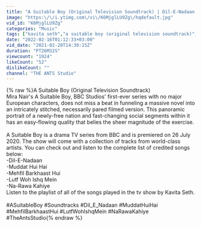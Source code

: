 ```yaml
---
title: "A Suitable Boy (Original Television Soundtrack) | Dil-E-Nadaan | Muddat Hui Hai | Mehfil Barkhaast"
image: "https:\/\/i.ytimg.com\/vi\/K6MjglLU9Zg\/hqdefault.jpg"
vid_id: "K6MjglLU9Zg"
categories: "Music"
tags: ["kavita seth","a suitable boy (original television soundtrack)","dil-e-nadaan"]
date: "2022-02-16T01:12:33+03:00"
vid_date: "2021-02-20T14:30:15Z"
duration: "PT26M32S"
viewcount: "1924"
likeCount: "52"
dislikeCount: ""
channel: "THE ANTS Studio"
---
```

{% raw %}A Suitable Boy (Original Television Soundtrack)<br />Mira Nair's A Suitable Boy, BBC Studios' first-ever series with no major European characters, does not miss a beat in funneling a massive novel into an intricately stitched, necessarily pared filmed version. This panoramic portrait of a newly-free nation and fast-changing social segments within it has an easy-flowing quality that belies the sheer magnitude of the exercise.<br /><br />A Suitable Boy is a drama TV series from BBC and is premiered on 26 July 2020. The show will come with a collection of tracks from world-class artists. You can check out and listen to the complete list of credited songs below:<br />-Dil-E-Nadaan<br />-Muddat Hui Hai<br />-Mehfil Barkhaast Hui<br />-Lutf Woh Ishq Mein<br />-Na-Rawa Kahiye<br />Listen to the playlist of all of the songs played in the tv show by Kavita Seth.<br /><br />#ASuitableBoy #Soundtracks #Dil_E_Nadaan #MuddatHuiHai #MehfilBarkhaastHui #LutfWohIshqMein #NaRawaKahiye #TheAntsStudio{% endraw %}
